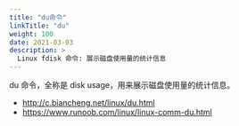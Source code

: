 ```yaml
---
title: "du命令"
linkTitle: "du"
weight: 100
date: 2021-03-03
description: >
  Linux fdisk 命令: 展示磁盘使用量的统计信息
---
```


du 命令，全称是 disk usage，用来展示磁盘使用量的统计信息。







- http://c.biancheng.net/linux/du.html
- https://www.runoob.com/linux/linux-comm-du.html
